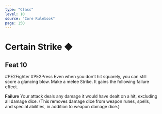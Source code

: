 ```yaml
---
type: "Class"
level: 10
source: "Core Rulebook"
page: 150
---
```

# Certain Strike ◆
## Feat 10
#PE2Fighter #PE2Press 
Even when you don't hit squarely, you can still score a glancing blow. Make a melee Strike. It gains the following failure effect.

**Failure** Your attack deals any damage it would have dealt on a hit, excluding all damage dice. (This removes damage dice from weapon runes, spells, and special abilities, in addition to weapon damage dice.)